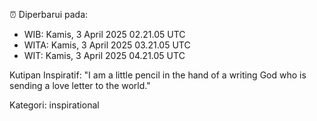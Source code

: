 ⏰ Diperbarui pada:
- WIB: Kamis, 3 April 2025 02.21.05 UTC
- WITA: Kamis, 3 April 2025 03.21.05 UTC
- WIT: Kamis, 3 April 2025 04.21.05 UTC

Kutipan Inspiratif:
"I am a little pencil in the hand of a writing God who is sending a love letter to the world."


Kategori: inspirational

